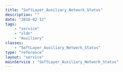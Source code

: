```yaml
---
title: "SoftLayer_Auxiliary_Network_Status"
description: ""
date: "2018-02-12"
tags:
    - "service"
    - "sldn"
    - "Auxiliary"
classes:
    - "SoftLayer_Auxiliary_Network_Status"
type: "reference"
layout: "service"
mainService : "SoftLayer_Auxiliary_Network_Status"
---
```

